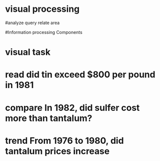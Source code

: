 
# visual processing

#analyze query
relate area

#Information processing Components

# visual task

# read        did tin exceed $800 per pound in 1981
# compare     In 1982, did sulfer cost more than tantalum?
# trend       From 1976 to 1980, did tantalum prices increase


